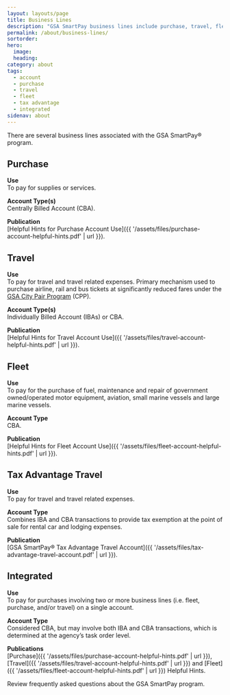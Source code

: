 ```yaml
---
layout: layouts/page
title: Business Lines
description: "GSA SmartPay business lines include purchase, travel, fleet, tax advantage, and integrated."
permalink: /about/business-lines/
sortorder:
hero:
  image: 
  heading: 
category: about
tags:
  - account
  - purchase
  - travel
  - fleet
  - tax advantage
  - integrated
sidenav: about
---
```


<!--Needs card images. Proposed layout is two column (or image floats).-->

There are several business lines associated with the GSA SmartPay® program.

## Purchase 
**Use**  
To pay for supplies or services.

**Account Type(s)**  
Centrally Billed Account (CBA).

**Publication**  
[Helpful Hints for Purchase Account Use]({{ '/assets/files/purchase-account-helpful-hints.pdf' | url }}).

## Travel
**Use**  
To pay for travel and travel related expenses. Primary mechanism used to purchase airline, rail and bus tickets at significantly reduced fares under the [GSA City Pair Program](ttps://www.gsa.gov/travel/plan-book/transportation-airfare-rates-pov-rates-etc/city-pair-program-cpp) (CPP).  

**Account Type(s)**  
Individually Billed Account (IBAs) or CBA.

**Publication**  
[Helpful Hints for Travel Account Use]({{ '/assets/files/travel-account-helpful-hints.pdf' | url }}).

## Fleet
**Use**  
To pay for the purchase of fuel, maintenance and repair of government owned/operated motor equipment, aviation, small marine vessels and large marine vessels.

**Account Type**  
CBA.  

**Publication**  
[Helpful Hints for Fleet Account Use]({{ '/assets/files/fleet-account-helpful-hints.pdf' | url }}).

## Tax Advantage Travel
**Use**  
To pay for travel and travel related expenses.

**Account Type**  
Combines IBA and CBA transactions to provide tax exemption at the point of sale for rental car and lodging expenses.

**Publication**  
[GSA SmartPay® Tax Advantage Travel Account]({{ '/assets/files/tax-advantage-travel-account.pdf' | url }}).

## Integrated
**Use**  
To pay for purchases involving two or more business lines (i.e. fleet, purchase, and/or travel) on a single account.

**Account Type**  
Considered CBA, but may involve both IBA and CBA transactions, which is determined at the agency’s task order level.

**Publications**  
[Purchase]({{ '/assets/files/purchase-account-helpful-hints.pdf' | url }}), [Travel]({{ '/assets/files/travel-account-helpful-hints.pdf' | url }}) and [Fleet]({{ '/assets/files/fleet-account-helpful-hints.pdf' | url }}) Helpful Hints.

<!--Link when built-->

Review frequently asked questions about the GSA SmartPay program.